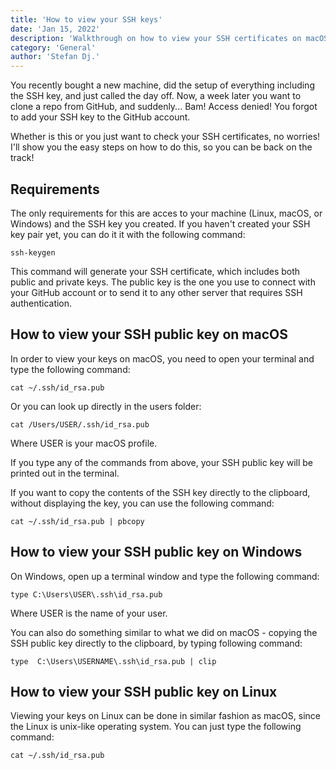 ```yaml
---
title: 'How to view your SSH keys'
date: 'Jan 15, 2022'
description: 'Walkthrough on how to view your SSH certificates on macOS, Windows and Linux'
category: 'General'
author: 'Stefan Dj.'
---
```


You recently bought a new machine, did the setup of everything including the SSH key, and just called the day off. Now, a week later you want to clone a repo from GitHub, and suddenly... Bam! Access denied! You forgot to add your SSH key to the GitHub account.

Whether is this or you just want to check your SSH certificates, no worries! I'll show you the easy steps on how to do this, so you can be back on the track!

## Requirements

The only requirements for this are acces to your machine (Linux, macOS, or Windows) and the SSH key you created.
If you haven't created your SSH key pair yet, you can do it it with the following command:

`ssh-keygen`

This command will generate your SSH certificate, which includes both public and private keys. The public key is the one you use to connect with your GitHub account or to send it to any other server that requires SSH authentication.

## How to view your SSH public key on macOS 

In order to view your keys on macOS, you need to open your terminal and type the following command:

`cat ~/.ssh/id_rsa.pub`

Or you can look up directly in the users folder:

`cat /Users/USER/.ssh/id_rsa.pub`

Where USER is your macOS profile. 

If you type any of the commands from above, your SSH public key will be printed out in the terminal.

If you want to copy the contents of the SSH key directly to the clipboard, without displaying the key, you can use the following command:

`cat ~/.ssh/id_rsa.pub | pbcopy`

## How to view your SSH public key on Windows 

On Windows, open up a terminal window and type the following command:

`type C:\Users\USER\.ssh\id_rsa.pub`

Where USER is the name of your user. 

You can also do something similar to what we did on macOS - copying the SSH public key directly to the clipboard, by typing following command:

`type  C:\Users\USERNAME\.ssh\id_rsa.pub | clip`


## How to view your SSH public key on Linux

Viewing your keys on Linux can be done in similar fashion as macOS, since the  Linux is unix-like operating system. You can just type the following command:

`cat ~/.ssh/id_rsa.pub`

